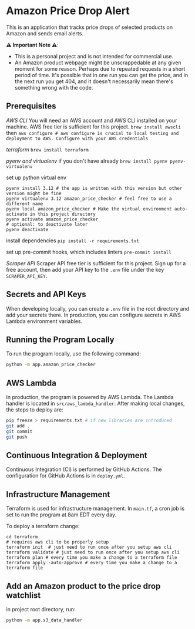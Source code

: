 # Amazon Price Drop Alert

This is an application that tracks price drops of selected products on Amazon and sends email alerts.

**⚠️ Important Note ⚠️**: 
* This is a personal project and is not intended for commercial use.
* An Amazon product webpage might be unscrappedable at any given moment for some reason. Perhaps due to repeated requests in a short period of time. It's possible that in one run you can get the price, and in the next run you get 404, and it doesn't necessarily mean there's something wrong with the code.

## Prerequisites

*AWS CLI*
You will need an AWS account and AWS CLI installed on your machine. AWS free tier is sufficient for this project.
`brew install awscli`
then
`aws configure # aws configure is crucial to local testing and deployment to AWS. Configure with your AWS credentials`

*terraform*
`brew install terraform`

*pyenv and virtualenv* if you don't have already
`brew install pyenv pyenv-virtualenv`

set up python virtual env
```
pyenv install 3.12 # the app is written with this version but other version might be fine
pyenv virtualenv 3.12 amazon_price_checker # feel free to use a different name
pyenv local amazon_price_checker # Make the virtual environment auto-activate in this project directory
pyenv activate amazon_price_checker
# optional: to deactivate later
pyenv deactivate
```

install dependencies
`pip install -r requirements.txt`

set up pre-commit hooks, which includes linters
`pre-commit install`

*Scraper API*
Scraper API free tier is sufficient for this project. Sign up for a free account, then add your API key to the `.env` file under the key `SCRAPER_API_KEY`.

## Secrets and API Keys
When developing locally, you can create a `.env` file in the root directory and add your secrets there. 
In production, you can configure secrets in AWS Lambda environment variables.


## Running the Program Locally

To run the program locally, use the following command:
```sh
python -m app.amazon_price_checker
```

## AWS Lambda

In production, the program is powered by AWS Lambda. The Lambda handler is located in `src/aws_lambda_handler`.
After making local changes, the steps to deploy are:
```sh
pip freeze > requirements.txt # if new libraries are introduced
git add .
git commit
git push
```

## Continuous Integration & Deployment

Continuous Integration (CI) is performed by GitHub Actions. The configuration for GitHub Actions is in `deploy.yml`.


## Infrastructure Management

Terraform is used for infrastructure management. In `main.tf`, a cron job is set to run the program at 8am EDT every day.

To deploy a terraform change:
```
cd terraform
# requires aws cli to be properly setup
terraform init  # just need to run once after you setup aws cli
terraform validate # just need to run once after you setup aws cli
terraform plan # every time you make a change to a terraform file
terraform apply -auto-approve # every time you make a change to a terraform file
```

## Add an Amazon product to the price drop watchlist
in project root directory, run:
```sh
python -m app.s3_data_handler
```
